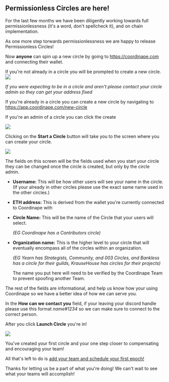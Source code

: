 ## Permissionless Circles are here!

For the last few months we have been diligently working towards full permissionlessness (it's a word, don't spellcheck it), and on chain implementation.

As one more step torwards permissionlessness we are happy to release Permissionless Circles! 

Now **anyone** can spin up a new circle by going to https://coordinape.com and connecting their wallet.

If you're not already in a circle you will be prompted to create a new circle. <img src="/images/Welcome.png">

_If you were expecting to be in a circle and aren't please contact your circle admin so they can get your address fixed_

If you're already in a circle you can create a new circle by navigating to https://app.coordinape.com/new-circle 

If you're an admin of a circle you can click the create  

<img src="/images/Admin Create.png">

Clicking on the **Start a Circle** button will take you to the screen where you can create your circle.

<img src="/images/Circle Details.png">

The fields on this screen will be the fields used when you start your circle they can be changed once the circle is created, but only by the circle admin. 

* **Username:** This will be how other users will see your name in the circle. (If your already in other circles please use the exact same name used in the other circles.) 

* **ETH address:** This is derived from the wallet you're currently connected to Coordinape with

* **Circle Name:** This will be the name of the Circle that your users will select. 

  _(EG Coordinape has a Contributors circle)_ 

* **Organization name:** This is the higher level to your circle that will eventually encompass all of the circles within an organization. 

  _(EG Yearn has Strategists, Community, and  003 Circles, and Bankless has a circle for their guilds, KrauseHouse has circles for their projects)_
  
  The name you put here will need to be verified by the Coordinape Team to prevent spoofing another Team.

The rest of the fields are informational, and help us know how your using Coordinape so we have a better idea of how we can serve you. 

In the **How can we contact you** field, if your leaving your discord handle please use this format _name#1234_ so we can make sure to connect to the correct person. 

After you click **Launch Circle** you're in! 

<img src="/images/Circle Success.png">

You've created your first circle and your one step closer to compensating and encouraging your team! 

All that's left to do is [add your team and schedule your first epoch!](https://docs.coordinape.com/welcome/admin_info)

Thanks for letting us be a part of what you're doing! We can't wait to see what your teams will accomplish! 
